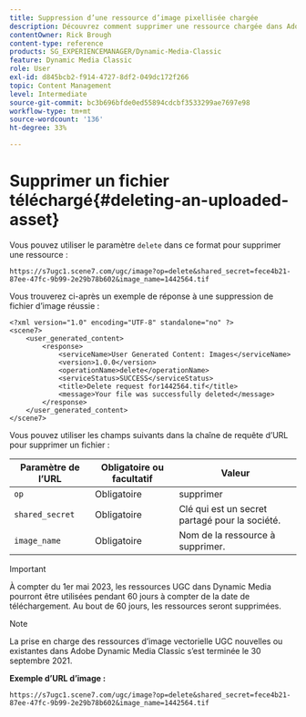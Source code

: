 ```yaml
---
title: Suppression d’une ressource d’image pixellisée chargée
description: Découvrez comment supprimer une ressource chargée dans Adobe Dynamic Media Classic.
contentOwner: Rick Brough
content-type: reference
products: SG_EXPERIENCEMANAGER/Dynamic-Media-Classic
feature: Dynamic Media Classic
role: User
exl-id: d845bcb2-f914-4727-8df2-049dc172f266
topic: Content Management
level: Intermediate
source-git-commit: bc3b696bfde0ed55894cdcbf3533299ae7697e98
workflow-type: tm+mt
source-wordcount: '136'
ht-degree: 33%

---
```


# Supprimer un fichier téléchargé{#deleting-an-uploaded-asset}

Vous pouvez utiliser le paramètre `delete` dans ce format pour supprimer une ressource :

```as3
https://s7ugc1.scene7.com/ugc/image?op=delete&shared_secret=fece4b21-87ee-47fc-9b99-2e29b78b602&image_name=1442564.tif
```

Vous trouverez ci-après un exemple de réponse à une suppression de fichier d’image réussie :

```as3
<?xml version="1.0" encoding="UTF-8" standalone="no" ?> 
<scene7> 
    <user_generated_content> 
        <response> 
            <serviceName>User Generated Content: Images</serviceName> 
            <version>1.0.0</version> 
            <operationName>delete</operationName> 
            <serviceStatus>SUCCESS</serviceStatus> 
            <title>Delete request for1442564.tif</title> 
            <message>Your file was successfully deleted</message> 
        </response> 
    </user_generated_content> 
</scene7>
```

Vous pouvez utiliser les champs suivants dans la chaîne de requête d’URL pour supprimer un fichier :

| Paramètre de l’URL | Obligatoire ou facultatif | Valeur |
| --- | --- | --- |
| `op` | Obligatoire | supprimer |
| `shared_secret` | Obligatoire | Clé qui est un secret partagé pour la société. |
| `image_name` | Obligatoire | Nom de la ressource à supprimer. |

<!-- <li>For Vector:fxg_name</li> -->

>[!IMPORTANT]
>
>À compter du 1er mai 2023, les ressources UGC dans Dynamic Media pourront être utilisées pendant 60 jours à compter de la date de téléchargement. Au bout de 60 jours, les ressources seront supprimées.

>[!NOTE]
>
>La prise en charge des ressources d’image vectorielle UGC nouvelles ou existantes dans Adobe Dynamic Media Classic s’est terminée le 30 septembre 2021.

**Exemple d’URL d’image :**

`https://s7ugc1.scene7.com/ugc/image?op=delete&shared_secret=fece4b21-87ee-47fc-9b99-2e29b78b602&image_name=1442564.tif`

<!-- **Sample vector URL:**

`https://s7ugc1.scene7.com/ugc/vector?op=delete&shared_secret=2160a8fa-cec6-45ba-8d59- ca595f6d2b47& &fxg_name=8875744.fxg` -->
